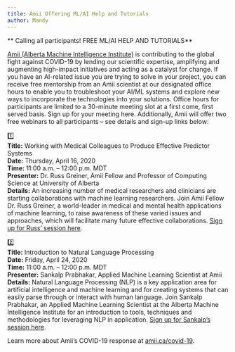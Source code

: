 ```yaml
---
title: Amii Offering ML/AI Help and Tutorials
author: Mandy
---
```


** Calling all participants! FREE ML/AI HELP AND TUTORIALS**

[Amii (Alberta Machine Intelligence Institute)](https://www.amii.ca/) is contributing to the global fight against COVID-19 by lending our scientific expertise, amplifying and augmenting high-impact initiatives and acting as a catalyst for change.
If you have an AI-related issue you are trying to solve in your project, you can receive free mentorship from an Amii scientist at our designated office hours to enable you to troubleshoot your AI/ML systems and explore new ways to incorporate the technologies into your solutions.
Office hours for participants are limited to a 30-minute meeting slot at a first come, first served basis. Sign up for your meeting here.
Additionally, Amii will offer two free webinars to all participants – see details and sign-up links below:

:one:  
**Title:** Working with Medical Colleagues to Produce Effective Predictor Systems  
**Date:** Thursday, April 16, 2020  
**Time:** 11:00  a.m. – 12:00 p.m. MDT  
**Presenter:** Dr. Russ Greiner, Amii Fellow and Professor of Computing Science at University of Alberta  
**Details:**
An increasing number of medical researchers and clinicians are starting collaborations with machine learning researchers. Join Amii Fellow Dr. Russ Greiner, a world-leader in medical and mental health applications of machine learning, to raise awareness of these varied issues and approaches, which will facilitate many future effective collaborations. [Sign up for Russ’ session here](https://share.hsforms.com/1x5niNZ8vRHKauS71VyZDLQ2ua2c).

:two:  
**Title:** Introduction to Natural Language Processing  
**Date:** Friday, April 24, 2020  
**Time:** 11:00 a.m. – 12:00 p.m. MDT  
**Presenter:** Sankalp Prabhakar, Applied Machine Learning Scientist at Amii  
**Details:** Natural Language Processing (NLP) is a key application area for artificial intelligence and machine learning and for creating systems that can easily parse through or interact with human language. Join Sankalp Prabhakar, an Applied Machine Learning Scientist at the Alberta Machine Intelligence Institute for an introduction to tools, techniques and methodologies for leveraging NLP in application. [Sign up for Sankalp’s session here](https://share.hsforms.com/1d7f5vEQURBW96mkPAHmcUQ2ua2c).

Learn more about Amii’s COVID-19 response at [amii.ca/covid-19](https://amii.ca/covid-19).
